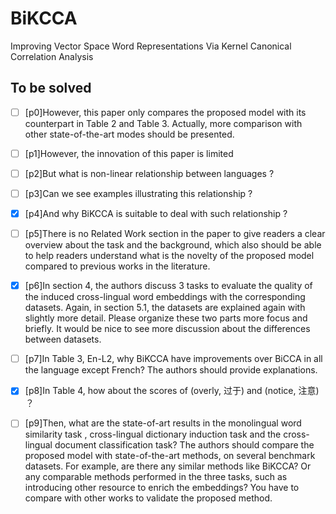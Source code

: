 # BiKCCA
Improving Vector Space Word Representations Via Kernel Canonical Correlation Analysis
## To be solved


- [ ] [p0]However, this paper only compares the proposed model with its counterpart in Table 2 and Table 3. Actually, more comparison with other state-of-the-art modes should be presented.

- [ ] [p1]However, the innovation of this paper is limited

- [ ] [p2]But what is non-linear relationship between languages ?

- [ ] [p3]Can we see examples illustrating this relationship ?

- [x] [p4]And why BiKCCA is suitable to deal with such relationship ?

- [ ] [p5]There is no Related Work section in the paper to give readers a clear overview about the task and the background, which also should be able to help readers understand what is the novelty of the proposed model compared to previous works in the literature.

- [x] [p6]In section 4, the authors discuss 3 tasks to evaluate the quality of the induced cross-lingual word embeddings with the corresponding datasets. Again, in section 5.1, the  datasets are explained again with slightly more detail. Please organize these two parts more focus and briefly. It would be nice to see more discussion about the differences between datasets.

- [ ] [p7]In Table 3, En-L2, why BiKCCA have improvements over BiCCA in all the language except French? The authors should provide explanations.

- [x] [p8]In Table 4, how about the scores of (overly, 过于) and (notice, 注意) ？

- [ ] [p9]Then, what are the state-of-art results in the monolingual word similarity task , cross-lingual dictionary induction task and the cross-lingual document classification task? The authors should compare the proposed model with state-of-the-art methods, on several benchmark datasets.  For example, are there any similar methods like BiKCCA? Or any comparable methods performed in the three tasks, such as introducing other resource to enrich the embeddings? You have to compare with other works to validate the proposed method.
